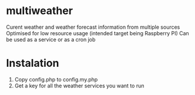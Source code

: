 multiweather
============

Curent weather and weather forecast information from multiple sources
Optimised for low resource usage (intended target being Raspberry PI)
Can be used as a service or as a cron job

Instalation
===========
1. Copy config.php to config.my.php
2. Get a key for all the weather services you want to run